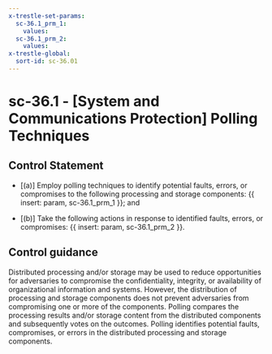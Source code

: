 ```yaml
---
x-trestle-set-params:
  sc-36.1_prm_1:
    values:
  sc-36.1_prm_2:
    values:
x-trestle-global:
  sort-id: sc-36.01
---
```


# sc-36.1 - \[System and Communications Protection\] Polling Techniques

## Control Statement

- \[(a)\] Employ polling techniques to identify potential faults, errors, or compromises to the following processing and storage components: {{ insert: param, sc-36.1_prm_1 }}; and

- \[(b)\] Take the following actions in response to identified faults, errors, or compromises: {{ insert: param, sc-36.1_prm_2 }}.

## Control guidance

Distributed processing and/or storage may be used to reduce opportunities for adversaries to compromise the confidentiality, integrity, or availability of organizational information and systems. However, the distribution of processing and storage components does not prevent adversaries from compromising one or more of the components. Polling compares the processing results and/or storage content from the distributed components and subsequently votes on the outcomes. Polling identifies potential faults, compromises, or errors in the distributed processing and storage components.
